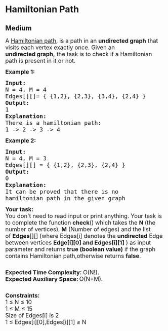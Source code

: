 # Hamiltonian Path
## Medium
<div class="problems_problem_content__Xm_eO" style="user-select: auto;"><p style="user-select: auto;"><span style="font-size: 18px; user-select: auto;">A <a href="https://en.wikipedia.org/wiki/Hamiltonian_path" style="user-select: auto;">Hamiltonian path</a>,&nbsp;is a path&nbsp;in an <strong style="user-select: auto;">undirected graph</strong> that visits each vertex exactly once. Given an <strong style="user-select: auto;">undirected&nbsp;graph,</strong>&nbsp;the task is to&nbsp;check if a Hamiltonian path&nbsp;is present in it or not.</span></p>

<p style="user-select: auto;"><span style="font-size: 18px; user-select: auto;"><strong style="user-select: auto;">Example 1:</strong></span></p>

<pre style="position: relative; user-select: auto;"><span style="font-size: 18px; user-select: auto;"><strong style="user-select: auto;">Input:</strong>
N = 4, M = 4
Edges[][]= { {1,2}, {2,3}, {3,4}, {2,4} }
<strong style="user-select: auto;">Output:</strong>
1 
<strong style="user-select: auto;">Explanation: </strong>
There is a hamiltonian path: 
1 -&gt; 2 -&gt; 3 -&gt; 4 </span><div class="open_grepper_editor" title="Edit &amp; Save To Grepper" style="user-select: auto;"></div></pre>

<p style="user-select: auto;"><span style="font-size: 18px; user-select: auto;"><strong style="user-select: auto;">Example 2:</strong></span></p>

<pre style="position: relative; user-select: auto;"><span style="font-size: 18px; user-select: auto;"><strong style="user-select: auto;">Input:</strong>
N = 4, M = 3 
Edges[][] = { {1,2}, {2,3}, {2,4} } 
<strong style="user-select: auto;">Output: </strong>
0 
<strong style="user-select: auto;">Explanation:</strong> 
It can be proved that there is no 
hamiltonian path in the given graph</span>
<div class="open_grepper_editor" title="Edit &amp; Save To Grepper" style="user-select: auto;"></div></pre>

<p style="user-select: auto;"><span style="font-size: 18px; user-select: auto;"><strong style="user-select: auto;">Your task:</strong><br style="user-select: auto;">
You don't need to read input or print anything. Your task is to complete the function <strong style="user-select: auto;">check</strong>() which takes the <strong style="user-select: auto;">N&nbsp;</strong>(the number of vertices), <strong style="user-select: auto;">M</strong> (Number of edges) and the list of&nbsp;<strong style="user-select: auto;">Edges</strong>[][] (where Edges[i] denotes the <strong style="user-select: auto;">undirected</strong> Edge between vertices <strong style="user-select: auto;">Edge[i][0] and Edges[i][1]</strong> )&nbsp;as input parameter&nbsp;and returns <strong style="user-select: auto;">true (boolean value)</strong> if the graph contains Hamiltonian path,otherwise returns <strong style="user-select: auto;">false</strong>.&nbsp;</span></p>

<p style="user-select: auto;"><br style="user-select: auto;">
<span style="font-size: 18px; user-select: auto;"><strong style="user-select: auto;">Expected Time Complexity:&nbsp;</strong>O(N!)</span><span style="font-size: 18px; user-select: auto;">.</span><br style="user-select: auto;">
<strong style="user-select: auto;"><span style="font-size: 18px; user-select: auto;">Expected Auxiliary Space:</span>&nbsp;</strong><span style="font-size: 18px; user-select: auto;">O(N+M).</span></p>

<p style="user-select: auto;"><br style="user-select: auto;">
<span style="font-size: 18px; user-select: auto;"><strong style="user-select: auto;">Constraints:</strong></span><br style="user-select: auto;">
<span style="font-size: 18px; user-select: auto;">1 ≤ N ≤ 10</span><br style="user-select: auto;">
<span style="font-size: 18px; user-select: auto;">1 ≤ M ≤ 15</span><br style="user-select: auto;">
<span style="font-size: 18px; user-select: auto;">Size of Edges[i] is&nbsp;2</span><br style="user-select: auto;">
<span style="font-size: 18px; user-select: auto;">1 ≤ Edges[i][0],Edges[i][1] ≤ N</span></p>
</div>